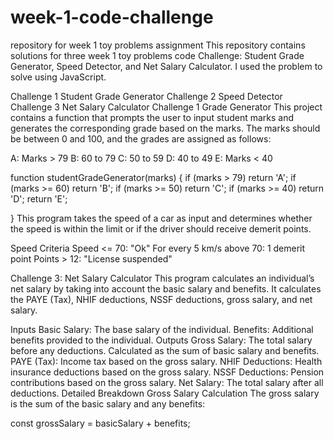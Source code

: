# week-1-code-challenge
repository for week 1 toy problems assignment 
This repository contains solutions for three week 1 toy problems code Challenge: Student Grade Generator, Speed Detector, and Net Salary Calculator. I used the problem to solve using JavaScript.

Challenge 1 Student Grade Generator
Challenge 2 Speed Detector
Challenge 3 Net Salary Calculator
Challenge 1 Grade Generator
This project contains a function that prompts the user to input student marks and generates the corresponding grade based on the marks. The marks should be between 0 and 100, and the grades are assigned as follows:

A: Marks > 79 B: 60 to 79 C: 50 to 59 D: 40 to 49 E: Marks < 40

function studentGradeGenerator(marks) {
    if (marks > 79) return 'A';
    if (marks >= 60) return 'B';
    if (marks >= 50) return 'C';
    if (marks >= 40) return 'D';
    return 'E';

}
This program takes the speed of a car as input and determines whether the speed is within the limit or if the driver should receive demerit points.

Speed Criteria
Speed <= 70: "Ok"
For every 5 km/s above 70: 1 demerit point
Points > 12: "License suspended"

Challenge 3: Net Salary Calculator
This program calculates an individual’s net salary by taking into account the basic salary and benefits. It calculates the PAYE (Tax), NHIF deductions, NSSF deductions, gross salary, and net salary.

Inputs
Basic Salary: The base salary of the individual.
Benefits: Additional benefits provided to the individual.
Outputs
Gross Salary: The total salary before any deductions. Calculated as the sum of basic salary and benefits.
PAYE (Tax): Income tax based on the gross salary.
NHIF Deductions: Health insurance deductions based on the gross salary.
NSSF Deductions: Pension contributions based on the gross salary.
Net Salary: The total salary after all deductions.
Detailed Breakdown
Gross Salary Calculation
The gross salary is the sum of the basic salary and any benefits:

const grossSalary = basicSalary + benefits;
